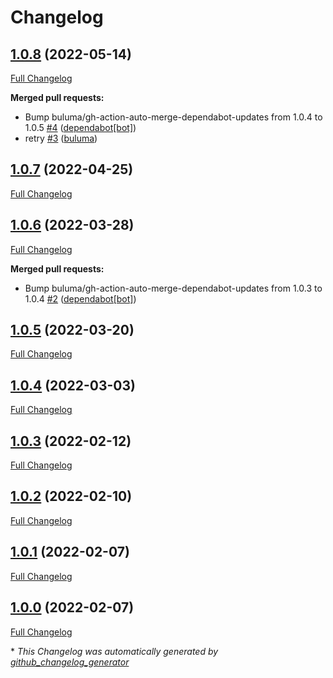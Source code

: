 # Changelog

## [1.0.8](https://github.com/buluma/ansible-role-zabbix_server/tree/1.0.8) (2022-05-14)

[Full Changelog](https://github.com/buluma/ansible-role-zabbix_server/compare/1.0.7...1.0.8)

**Merged pull requests:**

- Bump buluma/gh-action-auto-merge-dependabot-updates from 1.0.4 to 1.0.5 [\#4](https://github.com/buluma/ansible-role-zabbix_server/pull/4) ([dependabot[bot]](https://github.com/apps/dependabot))
- retry [\#3](https://github.com/buluma/ansible-role-zabbix_server/pull/3) ([buluma](https://github.com/buluma))

## [1.0.7](https://github.com/buluma/ansible-role-zabbix_server/tree/1.0.7) (2022-04-25)

[Full Changelog](https://github.com/buluma/ansible-role-zabbix_server/compare/1.0.6...1.0.7)

## [1.0.6](https://github.com/buluma/ansible-role-zabbix_server/tree/1.0.6) (2022-03-28)

[Full Changelog](https://github.com/buluma/ansible-role-zabbix_server/compare/1.0.5...1.0.6)

**Merged pull requests:**

- Bump buluma/gh-action-auto-merge-dependabot-updates from 1.0.3 to 1.0.4 [\#2](https://github.com/buluma/ansible-role-zabbix_server/pull/2) ([dependabot[bot]](https://github.com/apps/dependabot))

## [1.0.5](https://github.com/buluma/ansible-role-zabbix_server/tree/1.0.5) (2022-03-20)

[Full Changelog](https://github.com/buluma/ansible-role-zabbix_server/compare/1.0.4...1.0.5)

## [1.0.4](https://github.com/buluma/ansible-role-zabbix_server/tree/1.0.4) (2022-03-03)

[Full Changelog](https://github.com/buluma/ansible-role-zabbix_server/compare/1.0.3...1.0.4)

## [1.0.3](https://github.com/buluma/ansible-role-zabbix_server/tree/1.0.3) (2022-02-12)

[Full Changelog](https://github.com/buluma/ansible-role-zabbix_server/compare/1.0.2...1.0.3)

## [1.0.2](https://github.com/buluma/ansible-role-zabbix_server/tree/1.0.2) (2022-02-10)

[Full Changelog](https://github.com/buluma/ansible-role-zabbix_server/compare/1.0.1...1.0.2)

## [1.0.1](https://github.com/buluma/ansible-role-zabbix_server/tree/1.0.1) (2022-02-07)

[Full Changelog](https://github.com/buluma/ansible-role-zabbix_server/compare/1.0.0...1.0.1)

## [1.0.0](https://github.com/buluma/ansible-role-zabbix_server/tree/1.0.0) (2022-02-07)

[Full Changelog](https://github.com/buluma/ansible-role-zabbix_server/compare/0c487ab13aa933ef914e61ddfdb1ad78525f5463...1.0.0)



\* *This Changelog was automatically generated by [github_changelog_generator](https://github.com/github-changelog-generator/github-changelog-generator)*
